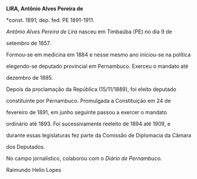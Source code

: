 **LIRA, Antônio Alves Pereira de**



\*const. 1891; dep. fed. PE 1891-1911.



*Antônio Alves Pereira de Lira* nasceu em Timbaúba (PE) no dia 9 de

setembro de 1857.



Formou-se em medicina em 1884 e nesse mesmo ano iniciou-se na política

elegendo-se deputado provincial em Pernambuco. Exerceu o mandato até

dezembro de 1885.



Depois da proclamação da República (15/11/1889), foi eleito deputado

constituinte por Pernambuco. Promulgada a Constituição em 24 de

fevereiro de 1891, em junho seguinte passou a exercer o mandato

ordinário até 1893. Foi sucessivamente reeleito de 1894 até 1909, e

durante essas legislaturas fez parte da Comissão de Diplomacia da Câmara

dos Deputados.



No campo jornalístico, colaborou com o *Diário de Pernambuco*.



Raimundo Helio Lopes



